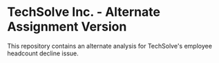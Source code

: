 # TechSolve Inc. - Alternate Assignment Version
This repository contains an alternate analysis for TechSolve's employee headcount decline issue.